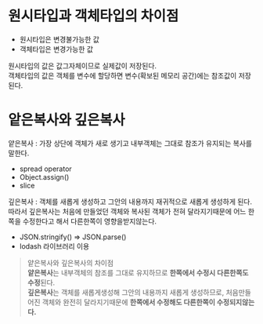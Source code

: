 # 원시타입과 객체타입의 차이점

- 원시타입은 변경불가능한 값
- 객체타입은 변경가능한 값

원시타입의 값은 값그자체이므로 실제값이 저장된다.<br/>
객체타입의 값은 객체를 변수에 할당하면 변수(확보된 메모리 공간)에는 참조값이 저장된다.<br/>

# 앝은복사와 깊은복사

얕은복사 : 가장 상단에 객체가 새로 생기고 내부객체는 그대로 참조가 유지되는 복사를 말한다.<br/>
- spread operator<br/>
- Object.assign()<br/>
- slice<br/>

깊은복사 : 객체를 새롭게 생성하고 그안의 내용까지 재귀적으로 새롭게 생성하게 된다.<br/>
         따라서 깊은복사는 처음에 만들었던 객체와 복사된 객체가 전혀 달라지기때문에 어느 한쪽을 수정한다고 해서 다른한쪽이 영향을받지않는다.<br/>
- JSON.stringify() => JSON.parse()<br/>
- lodash 라이브러리 이용<br/>

> 얕은복사와 깊은복사의 차이점<br/>
**얕은복사**는 내부객체의 참조를 그대로 유지하므로 **한쪽에서 수정시 다른한쪽도 수정**된다.<br/>
**깊은복사**는 객체를 새롭게생성해 그안의 내용까지 새롭게 생성하므로, 처음만들어진 객체와 완전히 달라지기때문에 **한쪽에서 수정해도 다른한쪽이 수정되지않는다.**<br/>
